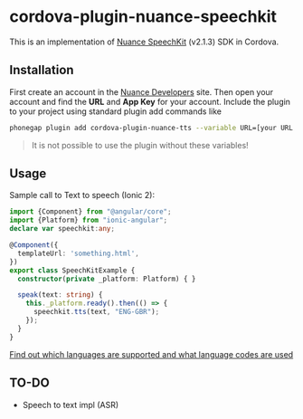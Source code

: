 # cordova-plugin-nuance-speechkit
This is an implementation of [Nuance SpeechKit](https://developer.nuance.com) (v2.1.3) SDK in Cordova.

## Installation
First create an account in the [Nuance Developers](https://developer.nuance.com/public/index.php?task=register) site. Then open your account and find the **URL** and **App Key** for your account. Include the plugin to your project using standard plugin add commands like
```Bash
phonegap plugin add cordova-plugin-nuance-tts --variable URL=[your URL here] --variable APP_KEY=[your App Key here]
```

> It is not possible to use the plugin without these variables! 

## Usage
Sample call to Text to speech (Ionic 2):
```TypeScript
import {Component} from "@angular/core";
import {Platform} from "ionic-angular";
declare var speechkit:any;

@Component({
  templateUrl: 'something.html',
})
export class SpeechKitExample {
  constructor(private _platform: Platform) { }

  speak(text: string) {
    this._platform.ready().then(() => {
      speechkit.tts(text, "ENG-GBR");
    });
  }
}
```

[Find out which languages are supported and what language codes are used](https://developer.nuance.com/public/index.php?task=supportedLanguages)

## TO-DO
 * Speech to text impl (ASR)
